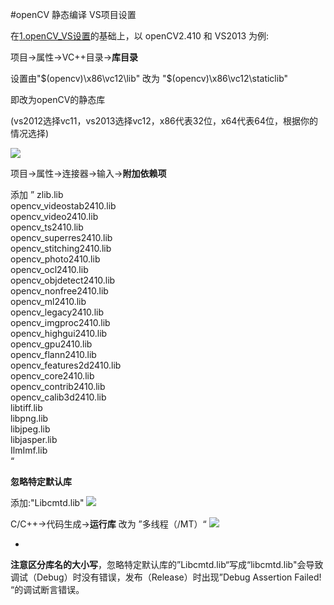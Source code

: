 #openCV 静态编译 VS项目设置

在[1.openCV_VS设置](https://github.com/nullice/hinaLayer/raw/master/openCV_%E9%85%8D%E7%BD%AE/1.openCV_VS%E8%AE%BE%E7%BD%AE.md)的基础上，以 openCV2.410 和 VS2013 为例:

项目->属性->VC++目录->**库目录**

设置由"$(opencv)\x86\vc12\lib" 改为 "$(opencv)\x86\vc12\staticlib"

即改为openCV的静态库

(vs2012选择vc11，vs2013选择vc12，x86代表32位，x64代表64位，根据你的情况选择)

![](https://github.com/nullice/hinaLayer/raw/master/openCV_%E9%85%8D%E7%BD%AE/pic3.png)


项目->属性->连接器->输入->**附加依赖项**

添加
”
zlib.lib<br>
opencv_videostab2410.lib<br>
opencv_video2410.lib<br>
opencv_ts2410.lib<br>
opencv_superres2410.lib<br>
opencv_stitching2410.lib<br>
opencv_photo2410.lib<br>
opencv_ocl2410.lib<br>
opencv_objdetect2410.lib<br>
opencv_nonfree2410.lib<br>
opencv_ml2410.lib<br>
opencv_legacy2410.lib<br>
opencv_imgproc2410.lib<br>
opencv_highgui2410.lib<br>
opencv_gpu2410.lib<br>
opencv_flann2410.lib<br>
opencv_features2d2410.lib<br>
opencv_core2410.lib<br>
opencv_contrib2410.lib<br>
opencv_calib3d2410.lib<br>
libtiff.lib<br>
libpng.lib<br>
libjpeg.lib<br>
libjasper.lib<br>
IlmImf.lib<br>
“

**忽略特定默认库**

添加:"Libcmtd.lib"
![](https://github.com/nullice/hinaLayer/raw/master/openCV_%E9%85%8D%E7%BD%AE/pic4.png)



C/C++->代码生成->**运行库**
改为 ”多线程（/MT）“
![](https://github.com/nullice/hinaLayer/raw/master/openCV_%E9%85%8D%E7%BD%AE/pic5.png)


-


**注意区分库名的大小写**，忽略特定默认库的”Libcmtd.lib“写成“libcmtd.lib"会导致调试（Debug）时没有错误，发布（Release）时出现”Debug Assertion Failed! “的调试断言错误。




